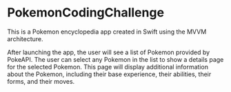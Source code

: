 # PokemonCodingChallenge
This is a Pokemon encyclopedia app created in Swift using the MVVM architecture.

After launching the app, the user will see a list of Pokemon provided by PokeAPI. The user can select any Pokemon in the list to show a details page for the selected Pokemon. This page will display additional information about the Pokemon, including their base experience, their abilities, their forms, and their moves.
